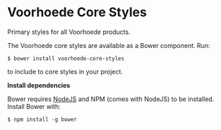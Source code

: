 # Voorhoede Core Styles

Primary styles for all Voorhoede products.

The Voorhoede core styles are available as a Bower component. Run:

	$ bower install voorhoede-core-styles
	
to include to core styles in your project.

__Install dependencies__

Bower requires [NodeJS](http://nodejs.org/) and NPM (comes with NodeJS) to be installed. Install Bower with:

    $ npm install -g bower
